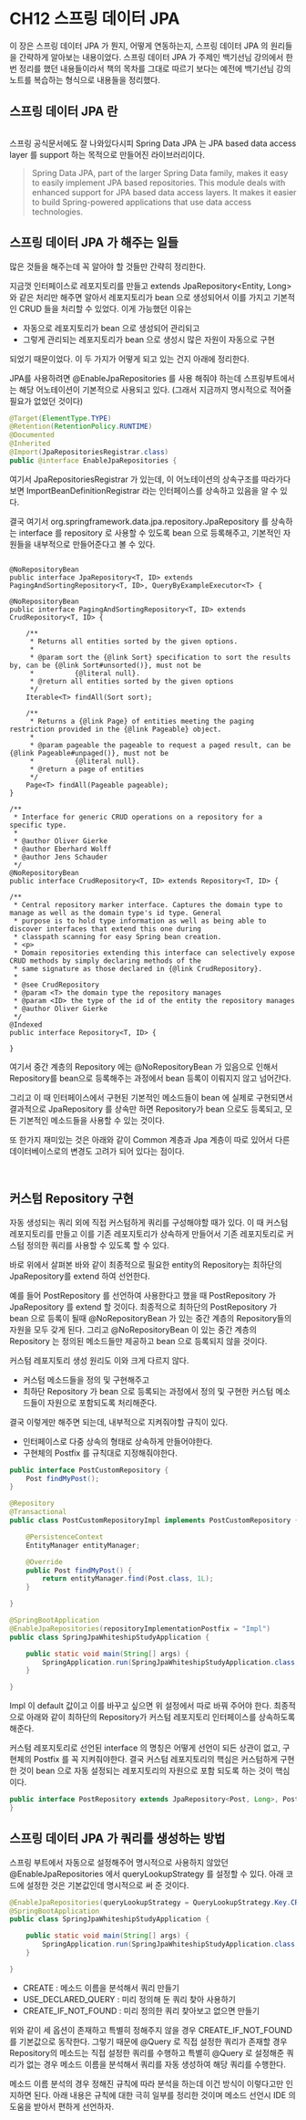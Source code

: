 # CH12 스프링 데이터 JPA

이 장은 스프링 데이터 JPA 가 뭔지, 어떻게 연동하는지, 스프링 데이터 JPA 의 원리들을 간략하게 알아보는 내용이었다. 스프링 데이터 JPA 가 주제인 백기선님 강의에서 한번 정리를 했던 내용들이라서 책의 목차를 그대로 따르기 보다는 예전에 백기선님 강의 노트를 복습하는 형식으로 내용들을 정리했다.

## 스프링 데이터 JPA 란

<figure><img src="../../.gitbook/assets/image (21) (1) (2).png" alt=""><figcaption></figcaption></figure>

스프링 공식문서에도 잘 나와있다시피 Spring Data JPA 는 JPA based data access layer 를 support 하는 목적으로 만들어진 라이브러리이다.

> Spring Data JPA, part of the larger Spring Data family, makes it easy to easily implement JPA based repositories. This module deals with enhanced support for JPA based data access layers. It makes it easier to build Spring-powered applications that use data access technologies.

## 스프링 데이터 JPA 가 해주는 일들

많은 것들을 해주는데 꼭 알아야 할 것들만 간략히 정리한다.

지금껏 인터페이스로 레포지토리를 만들고 extends JpaRepository\<Entity, Long> 와 같은 처리만 해주면 알아서 레포지토리가 bean 으로 생성되어서 이를 가지고 기본적인 CRUD 들을 처리할 수 있었다. 이게 가능했던 이유는&#x20;

* 자동으로 레포지토리가 bean 으로 생성되어 관리되고
* 그렇게 관리되는 레포지토리가 bean 으로 생성시 많은 자원이 자동으로 구현

되었기 때문이었다. 이 두 가지가 어떻게 되고 있는 건지 아래에 정리한다.

JPA를 사용하려면 @EnableJpaRepositories 를 사용 해줘야 하는데 스프링부트에서는 해당 어노테이션이 기본적으로 사용되고 있다. (그래서 지금까지 명시적으로 적어줄 필요가 없었던 것이다)

```java
@Target(ElementType.TYPE)
@Retention(RetentionPolicy.RUNTIME)
@Documented
@Inherited
@Import(JpaRepositoriesRegistrar.class)
public @interface EnableJpaRepositories {
```

여기서 JpaRepositoriesRegistrar 가 있는데, 이 어노테이션의 상속구조를 따라가다 보면 ImportBeanDefinitionRegistrar 라는 인터페이스를 상속하고 있음을 알 수 있다.

결국 여기서 org.springframework.data.jpa.repository.JpaRepository 를 상속하는 interface 를 repository 로 사용할 수 있도록 bean 으로 등록해주고, 기본적인 자원들을 내부적으로 만들어준다고 볼 수 있다.

<figure><img src="../../.gitbook/assets/image (10) (2) (1).png" alt=""><figcaption></figcaption></figure>

```
@NoRepositoryBean
public interface JpaRepository<T, ID> extends PagingAndSortingRepository<T, ID>, QueryByExampleExecutor<T> {
```

```
@NoRepositoryBean
public interface PagingAndSortingRepository<T, ID> extends CrudRepository<T, ID> {

	/**
	 * Returns all entities sorted by the given options.
	 *
	 * @param sort the {@link Sort} specification to sort the results by, can be {@link Sort#unsorted()}, must not be
	 *          {@literal null}.
	 * @return all entities sorted by the given options
	 */
	Iterable<T> findAll(Sort sort);

	/**
	 * Returns a {@link Page} of entities meeting the paging restriction provided in the {@link Pageable} object.
	 *
	 * @param pageable the pageable to request a paged result, can be {@link Pageable#unpaged()}, must not be
	 *          {@literal null}.
	 * @return a page of entities
	 */
	Page<T> findAll(Pageable pageable);
}
```

```
/**
 * Interface for generic CRUD operations on a repository for a specific type.
 *
 * @author Oliver Gierke
 * @author Eberhard Wolff
 * @author Jens Schauder
 */
@NoRepositoryBean
public interface CrudRepository<T, ID> extends Repository<T, ID> {
```

```
/**
 * Central repository marker interface. Captures the domain type to manage as well as the domain type's id type. General
 * purpose is to hold type information as well as being able to discover interfaces that extend this one during
 * classpath scanning for easy Spring bean creation.
 * <p>
 * Domain repositories extending this interface can selectively expose CRUD methods by simply declaring methods of the
 * same signature as those declared in {@link CrudRepository}.
 * 
 * @see CrudRepository
 * @param <T> the domain type the repository manages
 * @param <ID> the type of the id of the entity the repository manages
 * @author Oliver Gierke
 */
@Indexed
public interface Repository<T, ID> {

}
```

여기서 중간 계층의 Repository 에는 @NoRepositoryBean 가 있음으로 인해서 Repository를 bean으로 등록해주는 과정에서 bean 등록이 이뤄지지 않고 넘어간다.

그리고 이 때 인터페이스에서 구현된 기본적인 메소드들이 bean 에 실제로 구현되면서 결과적으로 JpaRepository 를 상속만 하면 Repository가 bean 으로도 등록되고, 모든 기본적인 메소드들을 사용할 수 있는 것이다.

또 한가지 재미있는 것은 아래와 같이 Common 계층과 Jpa 계층이 따로 있어서 다른 데이터베이스로의 변경도 고려가 되어 있다는 점이다.

<figure><img src="../../.gitbook/assets/image (16) (1) (1) (1) (1).png" alt=""><figcaption></figcaption></figure>

<figure><img src="../../.gitbook/assets/image (25) (1).png" alt=""><figcaption></figcaption></figure>

## 커스텀 Repository 구현

자동 생성되는 쿼리 외에 직접 커스텀하게 쿼리를 구성해야할 때가 있다. 이 때 커스텀 레포지토리를 만들고 이를 기존 레포지토리가 상속하게 만들어서 기존 레포지토리로 커스텀 정의한 쿼리를 사용할 수 있도록 할 수 있다.

바로 위에서 살펴본 바와 같이 최종적으로 필요한 entity의 Repository는 최하단의 JpaRepository를 extend 하여 선언한다.

예를 들어 PostRepository 를 선언하여 사용한다고 했을 때 PostRepository 가 JpaRepository 를 extend 할 것이다. 최종적으로 최하단의 PostRepository 가 bean 으로 등록이 될때 @NoRepositoryBean 가 있는 중간 계층의 Repository들의 자원을 모두 갖게 된다. 그리고 @NoRepositoryBean 이 있는 중간 계층의 Repository 는 정의된 메소드들만 제공하고 bean 으로 등록되지 않을 것이다.

커스텀 레포지토리 생성 원리도 이와 크게 다르지 않다.

* 커스텀 메소드들을 정의 및 구현해주고
* 최하단 Repository 가 bean 으로 등록되는 과정에서 정의 및 구현한 커스텀 메소드들이 자원으로 포함되도록 처리해준다.

결국 이렇게만 해주면 되는데, 내부적으로 지켜줘야할 규칙이 있다.

* 인터페이스로 다중 상속의 형태로 상속하게 만들어야한다.
* 구현체의 Postfix 를 규칙대로 지정해줘야한다.

```java
public interface PostCustomRepository {
    Post findMyPost();
}
```

```java
@Repository
@Transactional
public class PostCustomRepositoryImpl implements PostCustomRepository {

    @PersistenceContext
    EntityManager entityManager;

    @Override
    public Post findMyPost() {
        return entityManager.find(Post.class, 1L);
    }

}
```

```java
@SpringBootApplication
@EnableJpaRepositories(repositoryImplementationPostfix = "Impl")
public class SpringJpaWhiteshipStudyApplication {

    public static void main(String[] args) {
        SpringApplication.run(SpringJpaWhiteshipStudyApplication.class, args);
    }

}
```

Impl 이 default 값이고 이를 바꾸고 싶으면 위 설정에서 따로 바꿔 주어야 한다. 최종적으로 아래와 같이 최하단의 Repository가 커스텀 레포지토리 인터페이스를 상속하도록 해준다.

커스텀 레포지토리로 선언된 interface 의 명칭은 어떻게 선언이 되든 상관이 없고, 구현체의 Postfix 를 꼭 지켜줘야한다. 결국 커스텀 레포지토리의 핵심은 커스텀하게 구현한 것이 bean 으로 자동 설정되는 레포지토리의 자원으로 포함 되도록 하는 것이 핵심이다.

```java
public interface PostRepository extends JpaRepository<Post, Long>, PostCustomRepository {
}
```

## 스프링 데이터 JPA 가 쿼리를 생성하는 방법

스프링 부트에서 자동으로 설정해주어 명시적으로 사용하지 않았던 @EnableJpaRepositories 에서 queryLookupStrategy 를 설정할 수 있다. 아래 코드에 설정한 것은 기본값인데 명시적으로 써 준 것이다.

```java
@EnableJpaRepositories(queryLookupStrategy = QueryLookupStrategy.Key.CREATE_IF_NOT_FOUND)
@SpringBootApplication
public class SpringJpaWhiteshipStudyApplication {

    public static void main(String[] args) {
        SpringApplication.run(SpringJpaWhiteshipStudyApplication.class, args);
    }

}
```

* CREATE : 메소드 이름을 분석해서 쿼리 만들기
* USE\_DECLARED\_QUERY : 미리 정의해 둔 쿼리 찾아 사용하기
* CREATE\_IF\_NOT\_FOUND : 미리 정의한 쿼리 찾아보고 없으면 만들기

위와 같이 세 옵션이 존재하고 특별히 정해주지 않을 경우 CREATE\_IF\_NOT\_FOUND 를 기본값으로 동작한다. 그렇기 때문에 @Query 로 직접 설정한 쿼리가 존재할 경우 Repository의 메소드는 직접 설정한 쿼리를 수행하고 특별히 @Query 로 설정해준 쿼리가 없는 경우 메소드 이름을 분석해서 쿼리를 자동 생성하여 해당 쿼리를 수행한다.

메소드 이름 분석의 경우 정해진 규칙에 따라 분석을 하는데 이건 방식이 이렇다고만 인지하면 된다. 아래 내용은 규칙에 대한 극히 일부를 정리한 것이며 메소드 선언시 IDE 의 도움을 받아서 편하게 선언하자.

<figure><img src="../../.gitbook/assets/image (4) (2).png" alt=""><figcaption></figcaption></figure>
